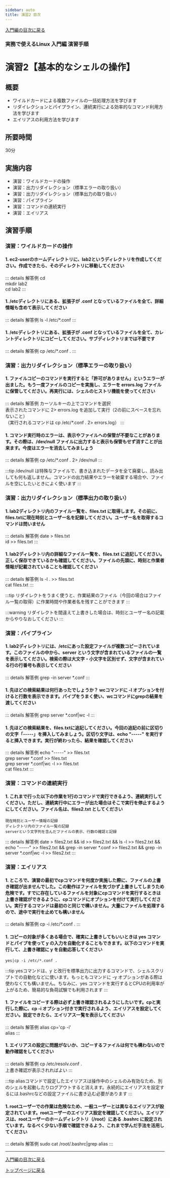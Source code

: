 ```yaml
---
sidebar: auto
title: 演習2 目次
---
```


[入門編の目次に戻る](../index.md)

### 実務で使えるLinux 入門編 演習手順
演習2【基本的なシェルの操作】
==

## 概要
- ワイルドカードによる複数ファイルの一括処理方法を学びます
- リダイレクションとパイプライン、連続実行による効率的なコマンド利用方法を学びます
- エイリアスの利用方法を学びます
## 所要時間
30分
## 実施内容
- 演習：ワイルドカードの操作
- 演習：出力リダイレクション（標準エラーの取り扱い）
- 演習：出力リダイレクション（標準出力の取り扱い）
- 演習：パイプライン
- 演習：コマンドの連続実行
- 演習：エイリアス
## 演習手順
### 演習：ワイルドカードの操作
#### 1. ec2-userのホームディレクトリに、lab2というディレクトリを作成してください。作成できたら、そのディレクトリに移動してください

  ::: details 解答例
  cd
  <br>
  mkdir lab2 
  <br>
  cd lab2
  :::

#### 1. /etcディレクトリにある、拡張子が .conf となっているファイルを全て、詳細情報も含めて表示してください

  ::: details 解答例
  ls -l /etc/*.conf
  :::

#### 1. /etcディレクトリにある、拡張子が .conf となっているファイルを全て、カレントディレクトリにコピーしてください。サブディレクトリまでは不要です

  ::: details 解答例
  cp /etc/*.conf .
  :::

### 演習：出力リダイレクション（標準エラーの取り扱い）
#### 1. ファイルコピーのコマンドを実行すると「許可がありません」というエラーが出ました。もう一度ファイルのコピーを実施し、エラーを errors.log ファイルに保管してください。再実行には、シェルのヒストリ機能を使ってください

  ::: details 解答例
  カーソルキーの上でコマンドを選択
  <br>
  表示されたコマンドに 2> errors.log を追加して実行（2の前にスペースを忘れないこと）
  <br>
  （実行されるコマンドは cp /etc/*.conf . 2> errors.log）
  :::

#### 1. コマンド実行時のエラーは、表示やファイルへの保管が不要なことがあります。その際は、/dev/null ファイルに出力すると表示も保管もせず消すことが出来ます。今度はエラーを消去してみましょう

  ::: details 解答例
  cp /etc/*.conf . 2> /dev/null
  :::

  :::tip
  /dev/null は特殊なファイルで、書き込まれたデータを全て廃棄し、読み出しても何も返しません。コマンドの出力結果やエラーを破棄する場合や、ファイルを空にしたいときによく使います
  :::

### 演習：出力リダイレクション（標準出力の取り扱い）
#### 1. lab2ディレクトリ内のファイル一覧を、files.txt に取得します。その前に、files.txtに現在時刻とユーザー名を記録してください。ユーザー名を取得するコマンドは問いません

  ::: details 解答例
  date > files.txt
  <br>
  id >> files.txt
  :::

#### 1. lab2ディレクトリ内の詳細なファイル一覧を、files.txt に追記してください。正しく保存できているかも確認してください。ファイルの先頭に、時刻と作業者情報が記載されていることも確認してください

  ::: details 解答例
  ls -l . >> files.txt
  <br>
  cat files.txt
  :::

  :::tip
  リダイレクトをうまく使うと、作業結果のファイル（今回の場合はファイル一覧の取得）に作業時間や作業者名を残すことができます
  :::

  :::warning
  リダイレクトを間違えて上書きした場合は、時刻とユーザー名の記載からやりなおしてください
  :::

### 演習：パイプライン
#### 1. lab2ディレクトリには、/etcにあった設定ファイルが複数コピーされています。このファイルの中から、server という文字が含まれているファイルの一覧を表示してください。検索の際は大文字・小文字を区別せず、文字が含まれている行の行番号も表示してください

  ::: details 解答例
  grep -in server *.conf
  :::

#### 1. 先ほどの検索結果は何行あったでしょうか？ wcコマンドに -l オプションを付けると行数を表示できます。パイプをうまく使い、wcコマンドにgrepの結果を渡してください 

  ::: details 解答例
  grep server *.conf|wc -l
  :::

#### 1. 先ほどの検索結果を、files.txtに追記してください。今回の追記の前に区切りの文字「-----」を挿入してみましょう。区切り文字は、echo "-----" を実行すると挿入できます。実行が終わったら、結果を確認してください

  ::: details 解答例
  echo "-----" >> files.txt
  <br>
  grep server *.conf >> files.txt
  <br>
  grep server *.conf|wc -l >> files.txt
  <br>
  cat files.txt
  :::

### 演習：コマンドの連続実行
#### 1. これまで行った以下の作業を1行のコマンドで実行できるよう、連続実行してください。ただし、連続実行中にエラーが出た場合はそこで実行を停止するようにしてください。ファイル名は、files2.txt としてください
  ```
  現在時刻とユーザー情報の記録
  ディレクトリ内のファイル一覧の記録
  serverという文字列を含んだファイルの表示、行数の確認と記録
  ```

  ::: details 解答例
  date > files2.txt && id >> files2.txt && ls -l >> files2.txt && echo "-----" >> files2.txt && grep -in server *.conf >> files2.txt && grep -in server *.conf|wc -l >> files2.txt 
  :::

### 演習：エイリアス
#### 1. ところで、演習の最初でcpコマンドを何度か実施した際に、ファイルの上書き確認が出ませんでした。この動作はファイルを気づかず上書きしてしまうため危険です。すでに存在しているファイルを対象にcpコマンドを実行するときは上書き確認ができるように、cpコマンドにオプションを付けて実行してください。実行するコマンドは最初のと同じで構いません。大量にファイルを処理するので、途中で実行を止めても構いません

  ::: details 解答例
  cp -i /etc/*.conf .
  :::

#### 1. コピーの対象が多くある場合で、確実に上書きしてもいいときは yes コマンドとパイプを使って y の入力を自動化することもできます。以下のコマンドを実行して、上書き確認に y を自動応答してください

  ```
  yes|cp -i /etc/*.conf .
  ```

  :::tip
  yesコマンドは、y と改行を標準出力に出力するコマンドで、シェルスクリプトでの自動化などに使います。もっともコマンドに -y オプションがある際は使わなくても構いません。ちなみに、yes コマンドを実行するとCPUの利用率が上がるため、簡易的な負荷試験でも利用されます
  :::

#### 1. ファイルをコピーする際は必ず上書き確認されるようにしたいです。cpと実行した際に、cp -i オプション付きで実行されるよう、エイリアスを設定してください。設定できたら、エイリアス一覧を表示してください

  ::: details 解答例
  alias cp='cp -i'
  <br>
  alias
  :::

#### 1. エイリアスの設定に問題がないか、コピーするファイルは何でも構わないので動作確認をしてください

  ::: details 解答例
  cp /etc/resolv.conf .
  <br>
  上書き確認が表示されればよい
  :::

  :::tip
  aliasコマンドで設定したエイリアスは操作中のシェルのみ有効なため、別のシェルを起動したりログアウトすると消えます。永続的にエイリアスを設定するには.bashrcなどの設定ファイルに書き込む必要があります
  :::

#### 1. rootユーザーでの作業は危険なため、一般ユーザーとは異なるエイリアスが設定されています。rootユーザーのエイリアス設定を確認してください。エイリアスは、rootユーザーのホームディレクトリ（/root）にある .bashrc に設定されています。なるべく少ない手順で確認できるよう、これまで学んだ手法を活用してください

  ::: details 解答例
  sudo cat /root/.bashrc|grep alias
  :::

---
[入門編の目次に戻る](../index.md)
<br>

[トップページに戻る](../../index.md)
